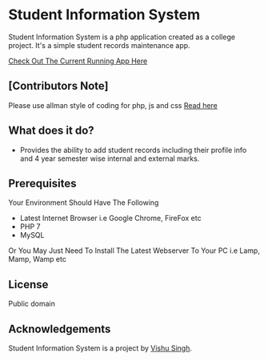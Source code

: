 Student Information System
==========================

Student Information System is a php application created as a college project. It's a simple student records maintenance app.

[Check Out The Current Running App Here](https://arksnorman-sis.herokuapp.com/home/)

[Contributors Note]
-------------------
Please use allman style of coding for php, js and css [Read here](https://en.wikipedia.org/wiki/Indent_style#Allman_style)

What does it do?
-----------

* Provides the ability to add student records including their profile info and 4 year semester wise internal and external marks.

Prerequisites
-----------

Your Environment Should Have The Following

* Latest Internet Browser i.e Google Chrome, FireFox etc
* PHP 7
* MySQL

Or You May Just Need To Install The Latest Webserver To Your PC i.e Lamp, Mamp, Wamp etc

License
-----------

Public domain

Acknowledgements
------------

Student Information System is a project by [Vishu Singh](http://github.com/vishu17).
